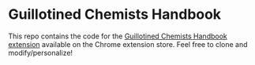 # Guillotined Chemists Handbook 
This repo contains the code for the [Guillotined Chemists Handbook extension](https://chrome.google.com/webstore/detail/guillotined-chemists-hand/mmoofdchnhgamecafaceoidojbdoikof?hl=en) available on the Chrome extension store. Feel free to clone and modify/personalize!